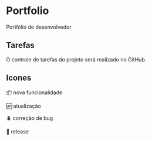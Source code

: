 # Portfolio
Portfólio de desenvolvedor

## Tarefas
O controle de tarefas do projeto será realizado no GitHub.

## Icones

:package: nova funcionalidade

:up: atualização

:beetle: correção de bug

:checkered_flag: release
